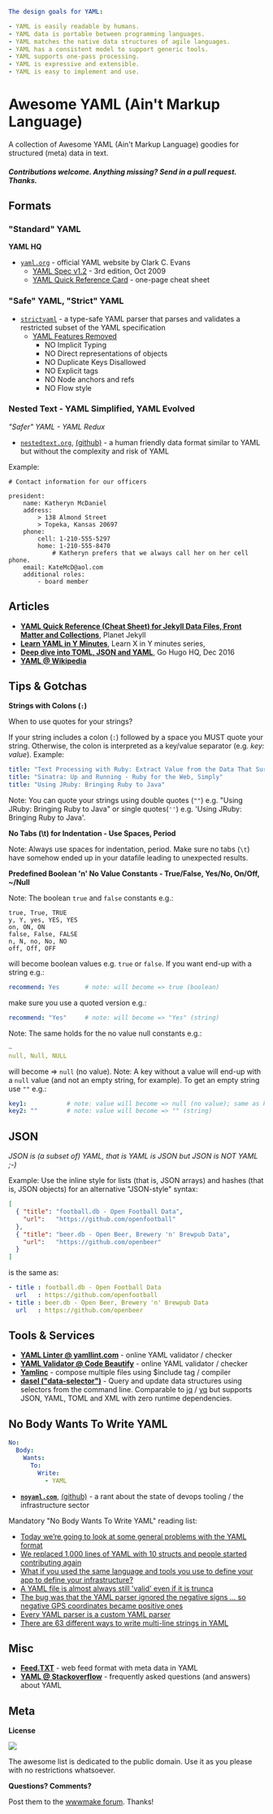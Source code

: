 
``` yaml
The design goals for YAML:

- YAML is easily readable by humans.
- YAML data is portable between programming languages.
- YAML matches the native data structures of agile languages.
- YAML has a consistent model to support generic tools.
- YAML supports one-pass processing.
- YAML is expressive and extensible.
- YAML is easy to implement and use.
```


# Awesome YAML (Ain't Markup Language)

A collection of Awesome YAML (Ain't Markup Language) goodies for structured (meta) data in text.


#### _Contributions welcome. Anything missing? Send in a pull request. Thanks._


## Formats

### "Standard" YAML

**YAML HQ**

- [`yaml.org`](http://www.yaml.org) - official YAML website by Clark C. Evans
  - [YAML Spec v1.2](http://yaml.org/spec/1.2/spec.html) - 3rd edition, Oct 2009 
  - [YAML Quick Reference Card](http://www.yaml.org/refcard.html) - one-page cheat sheet

### "Safe" YAML, "Strict" YAML

- [`strictyaml`](https://github.com/crdoconnor/strictyaml) - a type-safe YAML parser that parses and validates a restricted subset of the YAML specification
  - [YAML Features Removed](https://hitchdev.com/strictyaml/features-removed/)
    - NO Implicit Typing 
    - NO Direct representations of objects
    - NO Duplicate Keys Disallowed
    - NO Explicit tags 
    - NO Node anchors and refs
    - NO Flow style


### Nested Text  - YAML Simplified, YAML Evolved 

_"Safer" YAML - YAML Redux_

- [`nestedtext.org`](https://nestedtext.org), [(github)](https://github.com/KenKundert/nestedtext) - a human friendly data format similar to YAML but without the complexity and risk of YAML 

Example:

```
# Contact information for our officers

president:
    name: Katheryn McDaniel
    address:
        > 138 Almond Street
        > Topeka, Kansas 20697
    phone:
        cell: 1-210-555-5297
        home: 1-210-555-8470
            # Katheryn prefers that we always call her on her cell phone.
    email: KateMcD@aol.com
    additional roles:
        - board member
```


## Articles

- [**YAML Quick Reference (Cheat Sheet) for Jekyll Data Files, Front Matter and Collections**](https://github.com/planetjekyll/quickrefs/blob/master/YAML.md), Planet Jekyll
- [**Learn YAML in Y Minutes**](https://learnxinyminutes.com/docs/yaml), Learn X in Y minutes series, 
- [**Deep dive into TOML, JSON and YAML**](https://gohugohq.com/howto/toml-json-yaml-comparison/),  Go Hugo HQ, Dec 2016
- [**YAML @ Wikipedia**](https://en.wikipedia.org/wiki/YAML)


## Tips & Gotchas


**Strings with Colons (`:`)**

When to use quotes for your strings?

If your string includes a colon (`:`) followed by a space you MUST quote your string. Otherwise, the colon is interpreted as a key/value separator (e.g. _key: value_). Example:

``` yaml
title: "Text Processing with Ruby: Extract Value from the Data That Surrounds You"
title: "Sinatra: Up and Running - Ruby for the Web, Simply"
title: "Using JRuby: Bringing Ruby to Java"
```

Note: You can quote your strings using double quotes (`""`) e.g. "Using JRuby: Bringing Ruby to Java" 
or single quotes(`''`) e.g. 'Using JRuby: Bringing Ruby to Java'.



**No Tabs (\t) for Indentation - Use Spaces, Period**

Note: Always use spaces for indentation, period. 
Make sure no tabs (`\t`) have somehow ended up in your datafile leading to
unexpected results.



**Predefined Boolean 'n' No Value Constants - True/False, Yes/No, On/Off, ~/Null**

Note: The boolean `true` and `false` constants e.g.:

```
true, True, TRUE
y, Y, yes, YES, YES
on, ON, ON
false, False, FALSE
n, N, no, No, NO
off, Off, OFF
```

will become boolean values e.g. `true` or `false`.  If you want end-up with a string e.g.:

``` yaml
recommend: Yes       # note: will become => true (boolean)
```

make sure you use a quoted version e.g.:

``` yaml
recommend: "Yes"     # note: will become => "Yes" (string)
```


Note: The same holds for the no value null constants e.g.:

``` yaml
~
null, Null, NULL
```

will become => `null` (no value). Note: A key without a value will end-up with a `null` value (and not an empty string, for example). To get an empty string use `""` e.g.:

``` yaml
key1:           # note: value will become => null (no value); same as key1: null  or key1: ~
key2: ""        # note: value will become => "" (string)
```



## JSON 

_JSON is (a subset of) YAML, that is YAML is JSON but JSON is NOT YAML ;-)_

Example: Use the inline style for lists (that is, JSON arrays)
and hashes (that is, JSON objects) for an alternative "JSON-style" syntax:


``` json
[
  { "title": "football.db - Open Football Data",
    "url":   "https://github.com/openfootball" 
  },
  { "title": "beer.db - Open Beer, Brewery 'n' Brewpub Data",
    "url":   "https://github.com/openbeer" 
  }
]
```

is the same as:

``` yaml
- title : football.db - Open Football Data
  url   : https://github.com/openfootball
- title : beer.db - Open Beer, Brewery 'n' Brewpub Data
  url   : https://github.com/openbeer
```




## Tools & Services

- [**YAML Linter @ yamllint.com**](http://www.yamllint.com) - online YAML validator / checker
- [**YAML Validator @ Code Beautify**](https://codebeautify.org/yaml-validator) - online YAML validator / checker
- [**Yamlinc**](https://github.com/javanile/yamlinc) - compose multiple files using $include tag / compiler
- [**dasel ("data-selector")**](https://github.com/tomwright/dasel) - Query and update data structures using selectors from the command line. Comparable to [jq](https://github.com/stedlan/jq) / [yq](https://github.com/kislyuk/yq) but supports JSON, YAML, TOML and XML with zero runtime dependencies.


## No Body Wants To Write YAML 

``` yaml
No:
  Body:
    Wants:
      To:
        Write:
          - YAML
```

- [**`noyaml.com`**](https://noyaml.com), [(github)](https://github.com/ghuntley/noyaml) - a rant about the state of devops tooling / the infrastructure sector 

Mandatory "No Body Wants To Write YAML" reading list:
- [Today we’re going to look at some general problems with the YAML format](https://arp242.net/yaml-config.html)
- [We replaced 1,000 lines of YAML with 10 structs and people started contributing again](https://tinyurl.com/lessons-in-over-engineering)
- [What if you used the same language and tools you use to define your app to define your infrastructure?](https://twitter.com/ellism/status/1008728148131733504)
- [A YAML file is almost always still 'valid' even if it is trunca](https://twitter.com/colmmacc/status/1057316977457324032)
- [The bug was that the YAML parser ignored the negative signs ... so negative GPS coordinates became positive ones](https://twitter.com/colmmacc/status/1063470541464461312)
- [Every YAML parser is a custom YAML parser](https://matrix.yaml.io/valid.html)
- [There are 63 different ways to write multi-line strings in YAML](https://stackoverflow.com/a/21699210/1094085)



## Misc

- [**Feed.TXT**](https://feedtxt.github.io) - web feed format with meta data in YAML
- [**YAML @ Stackoverflow**](https://stackoverflow.com/tags/yaml/info) - frequently asked questions (and answers) about YAML


## Meta

**License**

![](https://publicdomainworks.github.io/buttons/zero88x31.png)

The awesome list is dedicated to the public domain. Use it as you please with no restrictions whatsoever.

**Questions? Comments?**

Post them to the [wwwmake forum](http://groups.google.com/group/wwwmake). Thanks!

